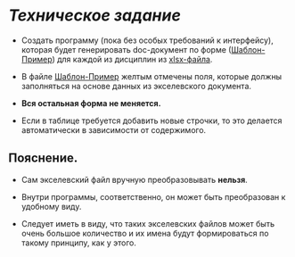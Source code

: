*Техническое задание*
=
* Создать программу (пока без особых требований к интерфейсу), которая будет генерировать doc-документ по форме ([Шаблон-Пример](templates/Шаблон-Пример.docx)) для каждой из дисциплин из [xlsx-файла](templates/09_03_01_Информатика_и_ВТ,_Матрица_ВЕБ_технологии_2020.xlsx).

* В файле [Шаблон-Пример](templates/Шаблон-Пример.docx) желтым отмечены поля, которые должны заполняться на основе данных из экселевского документа.

* **Вся остальная форма не меняется.**

* Если в таблице требуется добавить новые строчки, то это делается автоматически в зависимости от содержимого.

Пояснение.
- 
* Сам экселевский файл вручную преобразовывать **нельзя**.

* Внутри программы, соответственно, он может быть преобразован к удобному виду.

* Следует иметь в виду, что таких экселевских файлов может быть очень большое количество и их имена будут формироваться по такому принципу, как у этого.